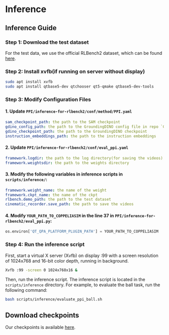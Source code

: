 # Inference

## Inference Guide
### Step 1: Download the test dataset
For the test data, we use the official RLBench2 dataset, which can be found [here](https://bimanual.github.io/).

### Step 2: Install xvfb(if running on server without display)
```bash
sudo apt install xvfb
sudo apt install qtbase5-dev qtchooser qt5-qmake qtbase5-dev-tools
```

### Step 3: Modify Configuration Files

#### 1. Update `PPI/inference-for-rlbench2/conf/method/PPI.yaml`
```yaml
sam_checkpoint_path: the path to the SAM checkpoint
gdino_config_path: the path to the GroundingDINO config file in repo `GroundingDINO`
gdino_checkpoint_path: the path to the GroundingDINO checkpoint
instruction_embeddings_path: the path to the instruction embeddings
```

#### 2. Update `PPI/inference-for-rlbench2/conf/eval_ppi.yaml`
```yaml
framework.logdir: the path to the log directory(for saving the videos)
framework.weightsdir: the path to the weights directory
```

#### 3. Modify the following variables in inference scripts in `scripts/inference/`:
```yaml
framework.weight_name: the name of the weight
framework.ckpt_name: the name of the ckpt
rlbench.demo_path: the path to the test dataset
cinematic_recorder.save_path: the path to save the videos
```

#### 4. Modify `YOUR_PATH_TO_COPPELIASIM` in the line 37 in `PPI/inference-for-rlbench2/eval_ppi.py`:
```python
os.environ['QT_QPA_PLATFORM_PLUGIN_PATH'] = YOUR_PATH_TO_COPPELIASIM 
```


### Step 4: Run the inference script

First, start a virtual X server (Xvfb) on display :99 with a screen resolution of 1024x768 and 16-bit color depth, running in background.

```bash
Xvfb :99 -screen 0 1024x768x16 &
```

Then, run the inference script. The inference script is located in the `scripts/inference` directory. For example, to evaluate the ball task, run the following command:

```bash
bash scripts/inference/evaluate_ppi_ball.sh
```

## Download checkpoints
Our checkpoints is available [here](https://huggingface.co/datasets/yuyinyang3y/Open-PPI/tree/main/ckpt).